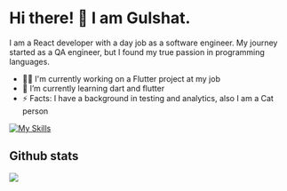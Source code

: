 # Hi there! 👋 I am Gulshat.

I am a React developer with a day job as a software engineer. My journey started as a QA engineer, but I found my true passion in programming languages. 


- 👩‍💻 I'm currently working on a Flutter project at my job
- 🌱 I’m currently learning dart and flutter
- ⚡ Facts: I have a background in testing and analytics, also I am a Cat person 


<!-- https://github.com/Ileriayo/markdown-badges -->
<!-- https://simpleicons.org -->
<!-- https://github.com/simple-icons/simple-icons/blob/develop/slugs.md -->
<!-- https://github.com/tandpfun/skill-icons/tree/mainhttps://github.com/tandpfun/skill-icons/tree/main-->

[![My Skills](https://skillicons.dev/icons?i=js,ts,react,html,css,sass,tailwind,dart,flutter,redux,bootstrap,jest)](https://skillicons.dev)


## Github stats
![](https://github-readme-stats.vercel.app/api/top-langs/?username=relativelie&theme=dark&hide_border=false&include_all_commits=false&count_private=false&layout=compact)
